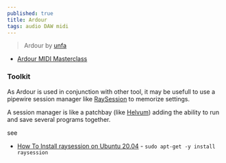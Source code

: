 ```yaml
---
published: true
title: Ardour
tags: audio DAW midi
---
```

> Ardour by [unfa](https://www.youtube.com/watch?v=qistxioVgMw)

- [Ardour MIDI Masterclass](https://www.youtube.com/watch?v=ACJ1suTVouw)

### Toolkit

As Ardour is used in conjunction with other tool, it may be usefull to use a pipewire session manager like [RaySession](http://raysession.tuxfamily.org/en/index.html) to memorize settings.

A session manager is like a patchbay (like [Helvum](https://gitlab.freedesktop.org/pipewire/helvum)) adding the ability to run and save several programs together.

see
- [How To Install raysession on Ubuntu 20.04](https://installati.one/install-raysession-ubuntu-20-04/) -  `sudo apt-get -y install raysession`
